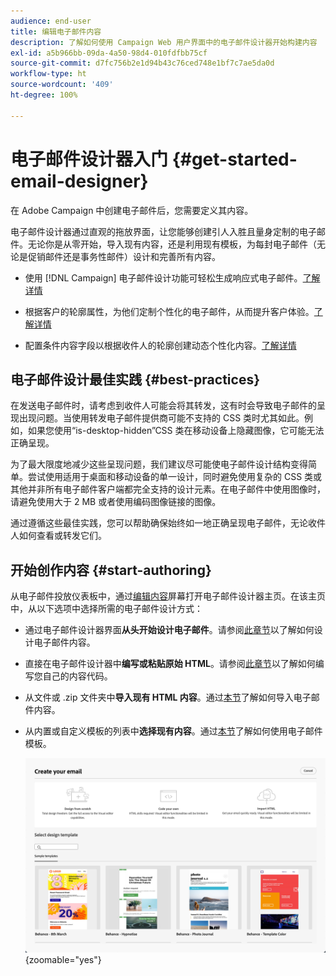 ```yaml
---
audience: end-user
title: 编辑电子邮件内容
description: 了解如何使用 Campaign Web 用户界面中的电子邮件设计器开始构建内容
exl-id: a5b966bb-09da-4a50-98d4-010fdfbb75cf
source-git-commit: d7fc756b2e1d94b43c76ced748e1bf7c7ae5da0d
workflow-type: ht
source-wordcount: '409'
ht-degree: 100%

---
```



# 电子邮件设计器入门 {#get-started-email-designer}

在 Adobe Campaign 中创建电子邮件后，您需要定义其内容。

电子邮件设计器通过直观的拖放界面，让您能够创建引人入胜且量身定制的电子邮件。无论你是从零开始，导入现有内容，还是利用现有模板，为每封电子邮件（无论是促销邮件还是事务性邮件）设计和完善所有内容。

<!--Built to deliver HTML optimized for responsive design, the Email Designer allows you to easily define and apply visibility conditions and dynamic content to an email, template, or content fragment directly through the user interface. You can seamlessly switch between the drag and drop interface and HTML code at the click of a button.

The Email Designer allows you to create email content and email content templates. It is compatible with simple emails, transactional emails, A/B test emails, multilingual emails, and recurring emails.-->

* 使用 [!DNL Campaign] 电子邮件设计功能可轻松生成响应式电子邮件。[了解详情](create-email-content.md)

* 根据客户的轮廓属性，为他们定制个性化的电子邮件，从而提升客户体验。[了解详情](../personalization/personalize.md)

* 配置条件内容字段以根据收件人的轮廓创建动态个性化内容。[了解详情](../personalization/conditions.md)

## 电子邮件设计最佳实践 {#best-practices}

在发送电子邮件时，请考虑到收件人可能会将其转发，这有时会导致电子邮件的呈现出现问题。当使用转发电子邮件提供商可能不支持的 CSS 类时尤其如此。例如，如果您使用“is-desktop-hidden”CSS 类在移动设备上隐藏图像，它可能无法正确呈现。

为了最大限度地减少这些呈现问题，我们建议尽可能使电子邮件设计结构变得简单。尝试使用适用于桌面和移动设备的单一设计，同时避免使用复杂的 CSS 类或其他并非所有电子邮件客户端都完全支持的设计元素。在电子邮件中使用图像时，请避免使用大于 2 MB 或者使用编码图像链接的图像。

通过遵循这些最佳实践，您可以帮助确保始终如一地正确呈现电子邮件，无论收件人如何查看或转发它们。

## 开始创作内容 {#start-authoring}

从电子邮件投放仪表板中，通过[编辑内容](edit-content.md)屏幕打开电子邮件设计器主页。在该主页中，从以下选项中选择所需的电子邮件设计方式：

* 通过电子邮件设计器界面&#x200B;**从头开始设计电子邮件**。请参阅[此章节](create-email-content.md)以了解如何设计电子邮件内容。

* 直接在电子邮件设计器中&#x200B;**编写或粘贴原始 HTML**。请参阅[此章节](code-content.md)以了解如何编写您自己的内容代码。

* 从文件或 .zip 文件夹中&#x200B;**导入现有 HTML 内容**。通过[本节](existing-content.md)了解如何导入电子邮件内容。

* 从内置或自定义模板的列表中&#x200B;**选择现有内容**。通过[本节](create-email-templates.md)了解如何使用电子邮件模板。

  ![电子邮件设计器界面中可用于创建电子邮件内容的选项](assets/email_designer_create_options.png){zoomable="yes"}

